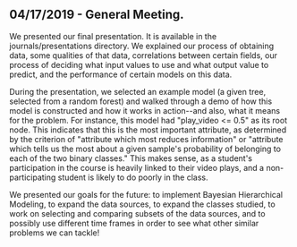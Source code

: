 ## 04/17/2019 - General Meeting.

We presented our final presentation. It is available in the journals/presentations directory. We explained our process of obtaining data, some qualities of that data, correlations between certain fields, our process of deciding what input values to use and what output value to predict, and the performance of certain models on this data.

During the presentation, we selected an example model (a given tree, selected from a random forest) and walked through a demo of how this model is constructed and how it works in action--and also, what it means for the problem. For instance, this model had "play_video <= 0.5" as its root node. This indicates that this is the most important attribute, as determined by the criterion of "attribute which most reduces information" or "attribute which tells us the most about a given sample's probability of belonging to each of the two binary classes." This makes sense, as a student's participation in the course is heavily linked to their video plays, and a non-participating student is likely to do poorly in the class.

We presented our goals for the future: to implement Bayesian Hierarchical Modeling, to expand the data sources, to expand the classes studied, to work on selecting and comparing subsets of the data sources, and to possibly use different time frames in order to see what other similar problems we can tackle!